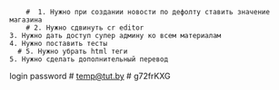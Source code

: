         #  1. Нужно при создании новости по дефолту ставить значение магазина
        # 2. Нужно сдвинуть cr editor
    3. Нужно дать доступ супер админу ко всем материалам 
    4. Нужно поставить тесты
      # 5. Нужно убрать html теги 
    5. Нужно сделать дополнительный перевод



login 
password
        # temp@tut.by
        # g72frKXG
